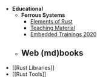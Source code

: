 - **Educational**
	- **Ferrous Systems**
		- [Elements of Rust](https://github.com/ferrous-systems/elements-of-rust)
		- [Teaching Material](https://ferrous-systems.github.io/teaching-material/index.html)
		- [Embedded Trainings 2020](https://github.com/ferrous-systems/embedded-trainings-2020)
	- **Web (md)books**
		-
- [[Rust Libraries]]
- [[Rust Tools]]